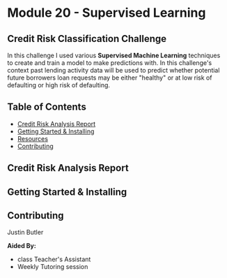 # Module 20 - Supervised Learning 

## Credit Risk Classification Challenge 
In this challenge I used various **Supervised Machine Learning** techniques to create and train a model to make predictions with. In this challenge's context past lending activity data will be used to predict whether potential future borrowers loan requests may be either "healthy" or at low risk of defaulting or high risk of defaulting. 
## Table of Contents


- [Credit Risk Analysis Report](#credit-risk-analysis-report)
- [Getting Started & Installing](#getting-started--installing)
- [Resources](#resources)
- [Contributing](#contributing)

## Credit Risk Analysis Report

## Getting Started & Installing 

## Contributing 

Justin Butler

**Aided By:**  <br>
* class Teacher's Assistant
* Weekly Tutoring session